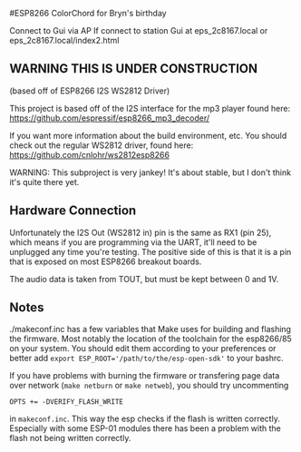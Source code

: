 #ESP8266 ColorChord for Bryn's birthday

Connect to Gui via AP
If connect to station Gui at eps_2c8167.local
  or eps_2c8167.local/index2.html

## WARNING THIS IS UNDER CONSTRUCTION

(based off of ESP8266 I2S WS2812 Driver)

This project is based off of the I2S interface for the mp3 player found here:
https://github.com/espressif/esp8266_mp3_decoder/

If you want more information about the build environment, etc.  You should
check out the regular WS2812 driver, found here: https://github.com/cnlohr/ws2812esp8266

WARNING: This subproject is very jankey!  It's about stable, but I don't think it's quite there yet.

## Hardware Connection

Unfortunately the I2S Out (WS2812 in) pin is the same as RX1 (pin 25), which means if you are programming via the UART, it'll need to be unplugged any time you're testing.  The positive side of this is that it is a pin that is exposed on most ESP8266 breakout boards.

The audio data is taken from TOUT, but must be kept between 0 and 1V.

## Notes

./makeconf.inc has a few variables that Make uses for building and flashing the firmware.
Most notably the location of the toolchain for the esp8266/85 on your system.
You should edit them according to your preferences or better add `export ESP_ROOT='/path/to/the/esp-open-sdk'` to your bashrc.

If you have problems with burning the firmware or transfering page data over network (`make netburn` or `make netweb`), you should try uncommenting

    OPTS += -DVERIFY_FLASH_WRITE

in `makeconf.inc`. This way the esp checks if the flash is written correctly.
Especially with some ESP-01 modules there has been a problem with the flash
not being written correctly.
